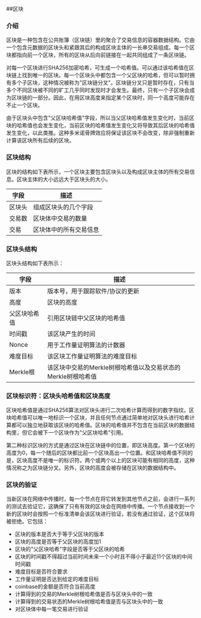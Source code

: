 ##区块

### 介绍 

区块是一种包含在公共账簿（区块链）里的聚合了交易信息的容器数据结构。它由一个包含元数据的区块头和紧跟其后的构成区块主体的一长串交易组成。每一个区块都指向前一个区块，所有的区块从后向前链接在一起共同组成了一条区块链。 

对每一个区块进行SHA256加密哈希，可生成一个哈希值。可以通过该哈希值在区块链上找到唯一的区块。每一个区块头中都包含一个父区块的哈希，但可以暂时拥有多个子区块，这种情况被称为"区块链分叉"。区块链分叉只是暂时存在，只有当多个不同区块被不同的旷工几乎同时发现时才会发生。最终，只有一个子区块会成为区块链的一部分。因此，在用区块高度来指定某个区块时，同一个高度可能存在不止一个区块。 

由于区块头中包含"父区块哈希值"字段，所以当父区块哈希值发生变化时，当前区块的哈希值也会发生变化，当前区块的哈希值发生变化又将导致其后区块的哈希值发生变化，以此类推。这种多米诺骨牌效应将保证该区块不会改变，除非强制重新计算该区块所有后续的区块。 

### 区块结构 

区块的结构如下表所示，一个区块主要包含区块头以及构成区块主体的所有交易信息。区块主体的大小远远大于区块头的大小。 

|字段|描述|
|----|---|
|区块头|组成区块头的几个字段|
|交易数|区块体中交易的数量|
|交易|区块体中的所有交易信息|

### 区块头结构 

区块头结构如下表所示： 

|字段|描述|
|---|---|
|版本|版本号，用于跟踪软件/协议的更新|
|高度|区块的高度|
|父区块哈希值|引用区块链中父区块的哈希值|
|时间戳|该区块产生的时间|
|Nonce|用于工作量证明算法的计数器|
|难度目标|该区块工作量证明算法的难度目标|
|Merkle根|该区块中交易的Merkle树根哈希值以及交易状态的Merkle树根哈希值|

### 区块标识符：区块头哈希值和区块高度

区块哈希值是通过SHA256算法对区块头进行二次哈希计算而得到的数字指纹。区块哈希值可以唯一地标识一个区块，并且任何节点通过简单地对区块头进行哈希计算都可以独立地获取该区块的哈希值。区块的哈希值并不包含在当前区块的数据结构里，但它会被下一个区块作为"父区块哈希"引用。 

第二种标识区块的方式是通过区块在区块链中的位置，即区块高度。第一个区块的高度为0，每一个随后的区块都比前一个区块高出一个位置。和区块哈希值不同的是，区块高度不是唯一的标识符。两个或两个以上的区块可能有相同的高度，这种情况称之为区块链分叉。另外，区块的高度会被存储在区块的数据结构中。 

### 区块的验证 

当新区块在网络中传播时，每一个节点在将它转发到其他节点之前，会进行一系列的测试去验证它，这确保了只有有效的区块会在网络中传播。一个节点接收到一个新的区块时会按照一个标准清单会该区块进行验证，若没有通过验证，这个区块将被拒绝。它包括： 

* 区块的版本是否大于等于父区块的版本 
* 区块的高度是否等于父区块的高度加1 
* 区块的"父区块哈希"字段是否等于父区块的哈希 
* 区块的时间戳不得超过当前时间未来一个小时且不得小于最近11个区块的中间时间戳 
* 难度目标是否符合要求 
* 工作量证明是否达到给定的难度目标 
* coinbase的金额是否符合当前高度 
* 计算得到的交易的Merkle树根哈希值是否与区块头中的一致 
* 计算得到的交易状态的Merkle树根哈希值是否与区块头中的一致 
* 对区块体中每一笔交易进行验证
